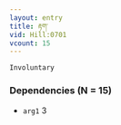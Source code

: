 ```yaml
---
layout: entry
title: རྟག་
vid: Hill:0701
vcount: 15
---
```

`Involuntary` 
> 
### Dependencies (N = 15)
* `arg1` 3


